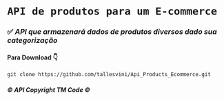 # `API de produtos para um E-commerce`

### ✅ _*API que armazenará dados de produtos diversos dado sua categorização*_

#### Para Download 👇

``` git
git clone https://github.com/tallesvini/Api_Products_Ecommerce.git
```

##### © API Copyright TM Code ©
